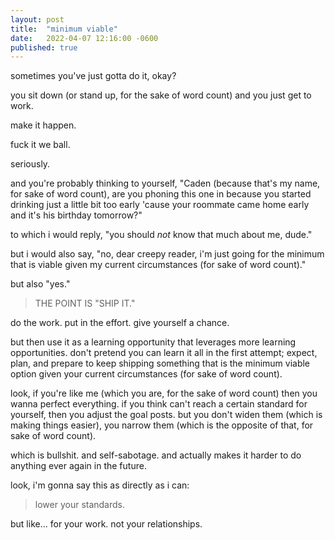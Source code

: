 ```yaml
---
layout: post
title:  "minimum viable"
date:   2022-04-07 12:16:00 -0600
published: true
---
```


sometimes you've just gotta do it, okay?

you sit down (or stand up, for the sake of word count) and you just get to work. 

make it happen. 

fuck it we ball.

seriously.

and you're probably thinking to yourself, "Caden (because that's my name, for sake of word count), are you phoning this one in because you started drinking just a little bit too early 'cause your roommate came home early and it's his birthday tomorrow?"

to which i would reply, "you should *not* know that much about me, dude."

but i would also say, "no, dear creepy reader, i'm just going for the minimum that is viable given my current circumstances (for sake of word count)."

but also "yes."

> THE POINT IS "SHIP IT."

do the work. put in the effort. give yourself a chance.

but then use it as a learning opportunity that leverages more learning opportunities. don't pretend you can learn it all in the first attempt; expect, plan, and prepare to keep shipping something that is the minimum viable option given your current circumstances (for sake of word count). 

look, if you're like me (which you are, for the sake of word count) then you wanna perfect everything. if you think can't reach a certain standard for yourself, then you adjust the goal posts. but you don't widen them (which is making things easier), you narrow them (which is the opposite of that, for sake of word count). 

which is bullshit. and self-sabotage. and actually makes it harder to do anything ever again in the future.

look, i'm gonna say this as directly as i can:

> lower your standards.

but like... for your work. not your relationships.